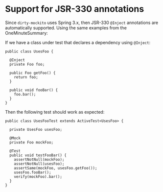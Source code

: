 # Support for JSR-330 annotations #

Since `dirty-mockito` uses Spring 3.x, then JSR-330 `@Inject` annotations are automatically supported. Using the same examples from the OneMinuteSummary:

If we have a class under test that declares a dependency using `@Inject`:
```
public class UsesFoo {

  @Inject
  private Foo foo;

  public Foo getFoo() {
    return foo;
  }

  public void fooBar() {
    foo.bar();
  }
}
```
Then the following test should work as expected:
```
public class UsesFooTest extends ActiveTest<UsesFoo> {

  private UsesFoo usesFoo;

  @Mock
  private Foo mockFoo;

  @Test
  public void testFooBar() {
    assertNotNull(mockFoo);
    assertNotNull(usesFoo);
    assertSame(mockFoo, usesFoo.getFoo());
    usesFoo.fooBar();
    verify(mockFoo).bar();
  }
}
```